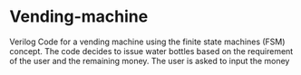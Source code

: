 # Vending-machine
Verilog Code for a vending machine using the finite state machines (FSM) concept. The code decides to issue water bottles based on the requirement of the user and the remaining money. The user is asked to input the money
